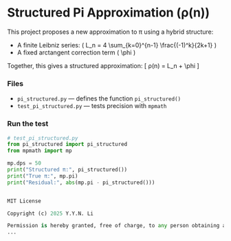 # Structured Pi Approximation (ρ(n))

This project proposes a new approximation to π using a hybrid structure:
- A finite Leibniz series: \( L_n = 4 \sum_{k=0}^{n-1} \frac{(-1)^k}{2k+1} \)
- A fixed arctangent correction term \( \phi \)

Together, this gives a structured approximation:
\[
ρ(n) = L_n + \phi
\]

### Files
- `pi_structured.py` — defines the function `pi_structured()`
- `test_pi_structured.py` — tests precision with `mpmath`

### Run the test
```python
# test_pi_structured.py
from pi_structured import pi_structured
from mpmath import mp

mp.dps = 50
print("Structured π:", pi_structured())
print("True π:", mp.pi)
print("Residual:", abs(mp.pi - pi_structured()))


MIT License

Copyright (c) 2025 Y.Y.N. Li

Permission is hereby granted, free of charge, to any person obtaining a copy
...
